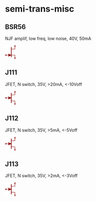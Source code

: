 # semi-trans-misc

## BSR56
NJF amplif, low freq, low noise, 40V, 50mA

![BSR56__1__1](/images/_semi__NJF__1__1.png?raw=true) 

## J111
JFET, N switch, 35V, >20mA, <-10Voff

![J111__1__1](/images/_semi__NJFSYM__1__1.png?raw=true) 

## J112
JFET, N switch, 35V, >5mA, <-5Voff

![J112__1__1](/images/_semi__NJFSYM__1__1.png?raw=true) 

## J113
JFET, N switch, 35V, >2mA, <-3Voff

![J113__1__1](/images/_semi__NJFSYM__1__1.png?raw=true) 

